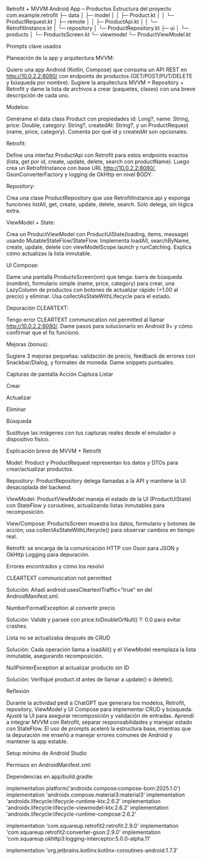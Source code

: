 Retrofit + MVVM Android App – Productos
Estructura del proyecto
com.example.retrofit
 ├─ data
 │   ├─ model
 │   │   ├─ Product.kt
 │   │   └─ ProductRequest.kt
 │   ├─ remote
 │   │   ├─ ProductApi.kt
 │   │   └─ RetrofitInstance.kt
 │   └─ repository
 │       └─ ProductRepository.kt
 ├─ ui
 │   └─ products
 │       └─ ProductsScreen.kt
 └─ viewmodel
     └─ ProductViewModel.kt

Prompts clave usados

Planeación de la app y arquitectura MVVM:

Quiero una app Android (Kotlin, Compose) que consuma un API REST en http://10.0.2.2:8080/ con endpoints de productos (GET/POST/PUT/DELETE y búsqueda por nombre). Sugiere la arquitectura MVVM + Repository + Retrofit y dame la lista de archivos a crear (paquetes, clases) con una breve descripción de cada uno.


Modelos:

Genérame el data class Product con propiedades id: Long?, name: String, price: Double, category: String?, createdAt: String?, y un ProductRequest (name, price, category). Comenta por qué id y createdAt son opcionales.


Retrofit:

Define una interfaz ProductApi con Retrofit para estos endpoints exactos (lista, get por id, create, update, delete, search con productName). Luego crea un RetrofitInstance con base URL http://10.0.2.2:8080/, GsonConverterFactory y logging de OkHttp en nivel BODY.


Repository:

Crea una clase ProductRepository que use RetrofitInstance.api y exponga funciones listAll, get, create, update, delete, search. Solo delega, sin lógica extra.


ViewModel + State:

Crea un ProductViewModel con ProductUiState(loading, items, message) usando MutableStateFlow/StateFlow. Implementa loadAll, searchByName, create, update, delete con viewModelScope.launch y runCatching. Explica cómo actualizas la lista inmutable.


UI Compose:

Dame una pantalla ProductsScreen(vm) que tenga: barra de búsqueda (nombre), formulario simple (name, price, category) para crear, una LazyColumn de productos con botones de actualizar rápido (+1.00 al precio) y eliminar. Usa collectAsStateWithLifecycle para el estado.


Depuración CLEARTEXT:

Tengo error CLEARTEXT communication not permitted al llamar http://10.0.2.2:8080/. Dame pasos para solucionarlo en Android 9+ y cómo confirmar que el fix funcionó.


Mejoras (bonus):

Sugiere 3 mejoras pequeñas: validación de precio, feedback de errores con Snackbar/Dialog, y formateo de moneda. Dame snippets puntuales.

Capturas de pantalla
Acción	Captura
Listar	

Crear	

Actualizar	

Eliminar	

Búsqueda	

Sustituye las imágenes con tus capturas reales desde el emulador o dispositivo físico.

Explicación breve de MVVM + Retrofit

Model: Product y ProductRequest representan los datos y DTOs para crear/actualizar productos.

Repository: ProductRepository delega llamadas a la API y mantiene la UI desacoplada del backend.

ViewModel: ProductViewModel maneja el estado de la UI (ProductUiState) con StateFlow y coroutines, actualizando listas inmutables para recomposición.

View/Compose: ProductsScreen muestra los datos, formulario y botones de acción; usa collectAsStateWithLifecycle() para observar cambios en tiempo real.

Retrofit: se encarga de la comunicación HTTP con Gson para JSON y OkHttp Logging para depuración.

Errores encontrados y cómo los resolví

CLEARTEXT communication not permitted

Solución: Añadí android:usesCleartextTraffic="true" en <application> del AndroidManifest.xml.

NumberFormatException al convertir precio

Solución: Validé y parseé con price.toDoubleOrNull() ?: 0.0 para evitar crashes.

Lista no se actualizaba después de CRUD

Solución: Cada operación llama a loadAll() y el ViewModel reemplaza la lista inmutable, asegurando recomposición.

NullPointerException al actualizar producto sin ID

Solución: Verifiqué product.id antes de llamar a update() o delete().

Reflexión

Durante la actividad pedí a ChatGPT que generara los modelos, Retrofit, repository, ViewModel y UI Compose para implementar CRUD y búsqueda.
Ajusté la UI para asegurar recomposición y validación de entradas.
Aprendí a integrar MVVM con Retrofit, separar responsabilidades y manejar estado con StateFlow.
El uso de prompts aceleró la estructura base, mientras que la depuración me enseñó a manejar errores comunes de Android y mantener la app estable.

Setup mínimo de Android Studio

Permisos en AndroidManifest.xml:

<uses-permission android:name="android.permission.INTERNET"/>
<application android:usesCleartextTraffic="true" ... >


Dependencias en app/build.gradle:

implementation platform('androidx.compose:compose-bom:2025.1.0')
implementation 'androidx.compose.material3:material3'
implementation 'androidx.lifecycle:lifecycle-runtime-ktx:2.6.2'
implementation 'androidx.lifecycle:lifecycle-viewmodel-ktx:2.6.2'
implementation 'androidx.lifecycle:lifecycle-runtime-compose:2.6.2'

implementation 'com.squareup.retrofit2:retrofit:2.9.0'
implementation 'com.squareup.retrofit2:converter-gson:2.9.0'
implementation 'com.squareup.okhttp3:logging-interceptor:5.0.0-alpha.11'

implementation 'org.jetbrains.kotlinx:kotlinx-coroutines-android:1.7.3'
